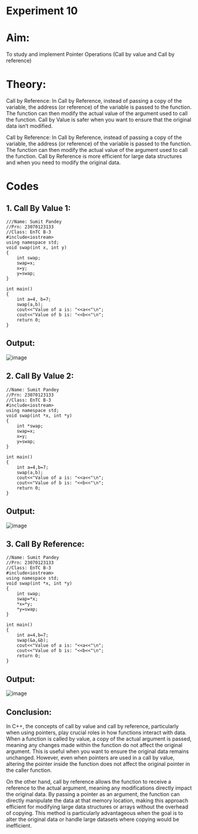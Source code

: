 # Experiment 10

# Aim:
To study and implement Pointer Operations (Call by value and Call by reference)

# Theory:
Call by Reference: In Call by Reference, instead of passing a copy of the variable, the address (or reference) of the variable is passed to the function. The function can then modify the actual value of the argument used to call the function.
Call by Value is safer when you want to ensure that the original data isn’t modified.

Call by Reference: In Call by Reference, instead of passing a copy of the variable, the address (or reference) of the variable is passed to the function. The function can then modify the actual value of the argument used to call the function.
Call by Reference is more efficient for large data structures and when you need to modify the original data.

# Codes 
## 1. Call By Value 1:
~~~
///Name: Sumit Pandey
//Prn: 23070123133
//Class: EnTC B-3
#include<iostream> 
using namespace std; 
void swap(int x, int y) 
{
    int swap;
    swap=x;
    x=y;
    y=swap;
}

int main() 
{
    int a=4, b=7;
    swap(a,b);
    cout<<"Value of a is: "<<a<<"\n";
    cout<<"Value of b is: "<<b<<"\n";
    return 0;
}
~~~

## Output:

![image](https://github.com/user-attachments/assets/70c62d74-21cb-48a8-a284-bc7ff16d073d)


## 2. Call By Value 2:
~~~
//Name: Sumit Pandey
//Prn: 23070123133
//Class: EnTC B-3
#include<iostream> 
using namespace std; 
void swap(int *x, int *y) 
{
    int *swap;
    swap=x;
    x=y;
    y=swap;
}

int main() 
{
    int a=4,b=7;
    swap(a,b);
    cout<<"Value of a is: "<<a<<"\n";
    cout<<"Value of b is: "<<b<<"\n";
    return 0;
}
~~~

## Output:

![image](https://github.com/user-attachments/assets/1656ba59-14ea-462f-b57f-74f93a4a57e7)


## 3. Call By Reference:
~~~
//Name: Sumit Pandey
//Prn: 23070123133
//Class: EnTC B-3
#include<iostream> 
using namespace std; 
void swap(int *x, int *y) 
{
    int swap;
    swap=*x;
    *x=*y;
    *y=swap;
}

int main() 
{
    int a=4,b=7;
    swap(&a,&b);
    cout<<"Value of a is: "<<a<<"\n";
    cout<<"Value of b is: "<<b<<"\n";
    return 0;
}
~~~

## Output:

![image](https://github.com/user-attachments/assets/2fb0cb54-fd44-4d87-9f4f-74848b2fa02f)

## Conclusion: 
In C++, the concepts of call by value and call by reference, particularly when using pointers, play crucial roles in how functions interact with data. When a function is called by value, a copy of the actual argument is passed, meaning any changes made within the function do not affect the original argument. This is useful when you want to ensure the original data remains unchanged. However, even when pointers are used in a call by value, altering the pointer inside the function does not affect the original pointer in the caller function.

On the other hand, call by reference allows the function to receive a reference to the actual argument, meaning any modifications directly impact the original data. By passing a pointer as an argument, the function can directly manipulate the data at that memory location, making this approach efficient for modifying large data structures or arrays without the overhead of copying. This method is particularly advantageous when the goal is to alter the original data or handle large datasets where copying would be inefficient.
